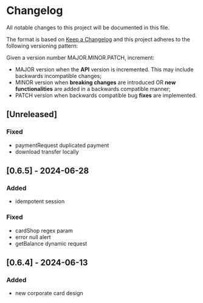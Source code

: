 # Changelog

All notable changes to this project will be documented in this file.

The format is based on [Keep a Changelog](https://keepachangelog.com/en/1.0.0/)
and this project adheres to the following versioning pattern:

Given a version number MAJOR.MINOR.PATCH, increment:

- MAJOR version when the **API** version is incremented. This may include backwards incompatible changes;
- MINOR version when **breaking changes** are introduced OR **new functionalities** are added in a backwards compatible manner;
- PATCH version when backwards compatible bug **fixes** are implemented.


## [Unreleased]
### Fixed
- paymentRequest duplicated payment
- download transfer locally

## [0.6.5] - 2024-06-28
### Added
- idempotent session
### Fixed
- cardShop regex param
- error null alert
- getBalance dynamic request

## [0.6.4] - 2024-06-13
### Added
- new corporate card design
